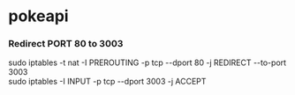 # pokeapi

### Redirect PORT 80 to 3003
sudo iptables -t nat -I PREROUTING -p tcp --dport 80 -j REDIRECT --to-port 3003
<br>
sudo iptables -I INPUT -p tcp --dport 3003 -j ACCEPT
